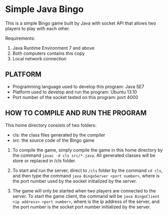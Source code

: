 Simple Java Bingo
==========
This is a simple Bingo game built by Java with socket API that allows two players to play with each other.

Requirements:

1. Java Runtime Environment 7 and above
2. Both computers contains this copy
3. Local network connection

PLATFORM
-----------------------------------------------------------
- Programming language used to develop this program: Java SE7
- Platform used to develop and run the program: Ubuntu 13.10
- Port number of the socket tested on this program: port 4000


HOW TO COMPILE AND RUN THE PROGRAM
-----------------------------------------------------------
This home directory consists of two folders:
- cls: the class files generated by the compiler
- src: the source code of the Bingo game

1. To compile the game, simply compile the game in this home directory by the command `javac -d cls src/*.java`. All generated classes will be store or replaced in /cls folder.

2. To start and run the server, direct to `/cls` folder by the command `cd cls`, and then type the command `java BingoServer <port number>`, where <port number> is the port number used by the socket initialized by the server.

3. The game will only be started when two players are connected to the server. To start the game client, the command will be `java BingoClient <ip address> <port number>`, where <ip address> is the ip address of the server, and the port number is the socket port number initialized by the server.
